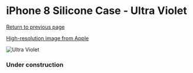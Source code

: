 # iPhone 8 Silicone Case - Ultra Violet

[Return to previous page](/iphone_7)

[High-resolution image from Apple](https://store.storeimages.cdn-apple.com/8756/as-images.apple.com/is/MQGR2?wid=4500&hei=4500&fmt=png)

<div style="width: 384px"><img src="/everyphone/MQGR2.png" alt="Ultra Violet"></div>

### Under construction
